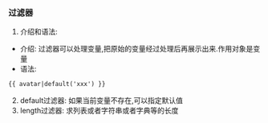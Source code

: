 ### 过滤器
1. 介绍和语法:
* 介绍: 过滤器可以处理变量,把原始的变量经过处理后再展示出来.作用对象是变量
* 语法:
```html
{{ avatar|default('xxx') }}
```
2. default过滤器: 如果当前变量不存在,可以指定默认值
3. length过滤器: 求列表或者字符串或者字典等的长度
